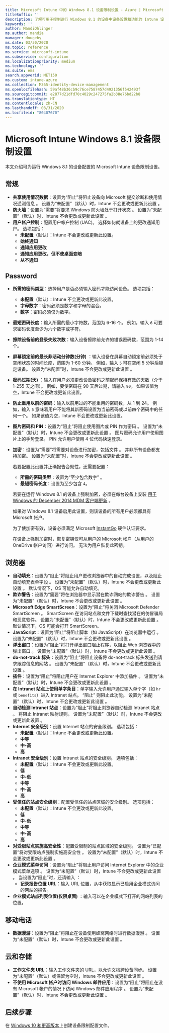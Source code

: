 ```yaml
---
title: Microsoft Intune 中的 Windows 8.1 设备限制设置 - Azure | Microsoft Docs
titleSuffix: ''
description: 了解可用于控制运行 Windows 8.1 的设备中设备设置和功能的 Intune 设置。
keywords: ''
author: MandiOhlinger
ms.author: mandia
manager: dougeby
ms.date: 03/30/2020
ms.topic: reference
ms.service: microsoft-intune
ms.subservice: configuration
ms.localizationpriority: medium
ms.technology: ''
ms.suite: ems
search.appverid: MET150
ms.custom: intune-azure
ms.collection: M365-identity-device-management
ms.openlocfilehash: 59af48b36cb9c76ce7587457d4921356f542493f
ms.sourcegitcommit: e2877d21dfd70c4029c247275fa2b38e76bd22b8
ms.translationtype: HT
ms.contentlocale: zh-CN
ms.lasthandoff: 03/31/2020
ms.locfileid: "80407670"
---
```

# <a name="microsoft-intune-windows-81-device-restriction-settings"></a>Microsoft Intune Windows 8.1 设备限制设置

本文介绍可为运行 Windows 8.1 的设备配置的 Microsoft Intune 设备限制设置。

## <a name="general"></a>常规

- **共享使用情况数据**：设置为“阻止”将阻止设备向 Microsoft 提交诊断和使用情况遥测信息  。 设置为“未配置”（默认）时，Intune 不会更改或更新此设置  。
- **防火墙**：设置为“需要”将要求 Windows 防火墙处于打开状态  。 设置为“未配置”（默认）时，Intune 不会更改或更新此设置  。
- **用户帐户控制**：配置用户帐户控制 (UAC)。 选择如何就设备上的更改通知用户。 选项包括：
  - **未配置**（默认）：Intune 不会更改或更新此设置。
  - **始终通知**
  - **通知应用更改**
  - **通知应用更改，但不使桌面变暗**
  - **从不通知**

## <a name="password"></a>Password

- **所需的密码类型**：选择用户是否必须输入密码才能访问设备。 选项包括：
  - **未配置**（默认）：Intune 不会更改或更新此设置。
  - **字母数字**：密码必须是数字和字母的混合。
  - **数字**：密码必须仅为数字。
- **最短密码长度**：输入所需的最小字符数，范围为 6-16 个。 例如，输入 `6` 可要求密码长度至少为六个数字或字符。
- **擦除设备前的登录失败次数**：输入设备擦除前允许的错误密码数，范围为 1-14 个。
- **屏幕锁定前的最长非活动分钟数(分钟)** ：输入设备在屏幕自动锁定前必须处于空闲状态的时间长度，范围为 1-60 分钟。 例如，输入 `5` 可在空闲 5 分钟后锁定设备。 设置为“未配置”时，Intune 不会更改或更新此设置  。
- **密码过期(天)** ：输入在用户必须更改设备密码之前密码保持有效的天数（介于 1-255 天之间）。 例如，要使密码在 90 天后过期，请输入 `90`。 如果该值为空，Intune 不会更改或更新此设置。
- **防止重用以前的密码**：输入以前用过的不能重用的密码数，从 1 到 24。 例如，输入 `5` 意味着用户不能将其新密码设置为当前密码或以前四个密码中的任何一个。 如果该值为空，Intune 不会更改或更新此设置。
- **图片密码和 PIN**：设置为“阻止”将阻止使用图片或 PIN 作为密码  。 设置为“未配置”（默认）时，Intune 不会更改或更新此设置  。 图片密码允许用户使用图片上的手势登录。 PIN 允许用户使用 4 位代码快速登录。
- **加密**：设置为“需要”将需要对设备进行加密，包括文件  。 并非所有设备都支持加密。 设置为“未配置”时，Intune 不会更改或更新此设置  。

  若要配置此设置并正确报告合规性，还需要配置：
  - **所需的密码类型**：设置为“至少包含数字”  。
  - **最短密码长度**：设置为至少包含 `4`。

  若要在运行 Windows 8.1 的设备上强制加密，必须在每台设备上安装 [用于 Windows 的 December 2014 MDM 客户端更新](https://support.microsoft.com/kb/3013816) 。

  如果对 Windows 8.1 设备启用此设置，则该设备的所有用户必须都具有 Microsoft 帐户。

  为了使加密有效，设备必须满足 Microsoft [InstantGo](https://blogs.windows.com/windowsexperience/2014/06/19/instantgo-a-better-way-to-sleep/#IBHULcTfI4PokO8X.97) 硬件认证要求。

  在设备上强制加密时，恢复密钥仅可从用户的 Microsoft 帐户（从用户的 OneDrive 帐户访问）进行访问。 无法为用户恢复此密钥。

## <a name="browser"></a>浏览器

- **自动填充**：设置为“阻止”将阻止用户更改浏览器中的自动完成设置，以及阻止自动填充表单字段  。 设置为“未配置”（默认）时，Intune 不会更改或更新此设置  。 默认情况下，OS 可能允许自动填充。
- **欺诈警告**：设置为“需要”将在浏览器中显示潜在欺诈网站的欺诈警告  。 设置为“未配置”（默认）时，Intune 不会更改或更新此设置  。
- **Microsoft Edge SmartScreen**：设置为“阻止”将关闭 Microsoft Defender SmartScreen  。 SmartScreen 在访问站点和文件下载时查找潜在的仿冒骗局和恶意软件。 设置为“未配置”（默认）时，Intune 不会更改或更新此设置  。 默认情况下，OS 可能会打开 SmartScreen。
- **JavaScript**：设置为“阻止”将阻止脚本（如 JavaScript）在浏览器中运行  。 设置为“未配置”（默认）时，Intune 不会更改或更新此设置  。
- **弹出窗口**：设置为“阻止”将打开弹出窗口阻止程序，以阻止 Web 浏览器中的弹出窗口  。 设置为“未配置”（默认）时，Intune 不会更改或更新此设置  。
- **do-not-track 标头**：设置为“阻止”将阻止设备将 do-not-track 标头发送到请求跟踪信息的网站  。 设置为“未配置”（默认）时，Intune 不会更改或更新此设置  。
- **插件**：设置为“阻止”将阻止用户在 Internet Explorer 中添加插件  。 设置为“未配置”（默认）时，Intune 不会更改或更新此设置  。
- **在 Intranet 站点上使用单字条目**：单字输入允许用户通过输入单个字（如 `hr` 或 `benefits`）进入 Intranet 站点。 “阻止”  则阻止此功能。 设置为“未配置”（默认）时，Intune 不会更改或更新此设置  。
- **自动检测 Intranet 站点**：设置为“阻止”将阻止浏览器自动检测 Intranet 站点  。 将阻止 Intranet 映射规则。 设置为“未配置”（默认）时，Intune 不会更改或更新此设置  。
- **Internet 安全级别**：设置 Internet 站点的安全级别。 选项包括：
  - **未配置**（默认）：Intune 不会更改或更新此设置。
  - **中等**
  - **中-高**
  - **高**
- **Intranet 安全级别**：设置 Intranet 站点的安全级别。 选项包括：
  - **未配置**（默认）：Intune 不会更改或更新此设置。
  - **低**
  - **中-低**
  - **中等**
  - **中-高**
  - **高**
- **受信任的站点安全级别**：配置受信任的站点区域的安全级别。 选项包括：
  - **未配置**（默认）：Intune 不会更改或更新此设置。
  - **低**
  - **中-低**
  - **中等**
  - **中-高**
  - **高**
- **对受限站点实施高安全性**：配置受限制的站点区域的安全级别。 设置为“已配置”将对受限站点强制实施高安全性  。 设置为“未配置”（默认）时，Intune 不会更改或更新此设置  。
- **企业模式菜单访问**：设置为“阻止”将阻止用户访问 Internet Explorer 中的企业模式菜单选项  。 设置为“未配置”（默认）时，Intune 不会更改或更新此设置  。 当设置为“阻止”时，还请输入  ：
  - **记录报告位置 URL**：输入 URL 位置，从中获取显示已启用企业模式访问的网站的报告。
- **企业模式站点列表位置(仅限桌面)** ：输入可以在企业模式下打开的网站列表的位置。

## <a name="cellular"></a>移动电话

- **数据漫游**：设置为“阻止”将阻止在设备使用蜂窝网络时进行数据漫游  。 设置为“未配置”（默认）时，Intune 不会更改或更新此设置  。

## <a name="cloud-and-storage"></a>云和存储

- **工作文件夹 URL**：输入工作文件夹的 URL，以允许文档跨设备同步。 设置为“未配置”（默认）或保留为空时，Intune 不会更改或更新此设置  。
- **不使用 Microsoft 帐户时访问 Windows 邮件应用**：设置为“阻止”将阻止在没有 Microsoft 帐户的情况下访问 Windows 邮件应用程序  。 设置为“未配置”（默认）时，Intune 不会更改或更新此设置  。

## <a name="next-steps"></a>后续步骤

在 [Windows 10 和更高版本](device-restrictions-windows-10.md)上创建设备限制配置文件。
